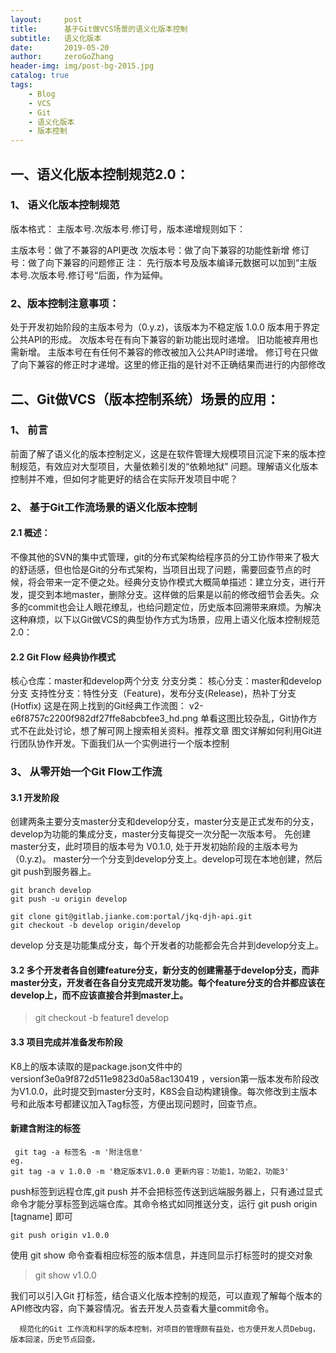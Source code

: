 ```yaml
---
layout:     post
title:      基于Git做VCS场景的语义化版本控制
subtitle:   语义化版本
date:       2019-05-20  
author:     zeroGoZhang
header-img: img/post-bg-2015.jpg
catalog: true
tags:
    - Blog
    - VCS
    - Git
    - 语义化版本
    - 版本控制
---
```



## 一、语义化版本控制规范2.0：

### 1、 语义化版本控制规范

  版本格式： 主版本号.次版本号.修订号，版本递增规则如下：

主版本号：做了不兼容的API更改
次版本号：做了向下兼容的功能性新增
修订号：做了向下兼容的问题修正
注： 先行版本号及版本编译元数据可以加到“主版本号.次版本号.修订号“后面，作为延伸。

 

### 2、版本控制注意事项：

 处于开发初始阶段的主版本号为（0.y.z)，该版本为不稳定版
 1.0.0 版本用于界定公共API的形成。
 次版本号在有向下兼容的新功能出现时递增。 旧功能被弃用也需新增。
 主版本号在有任何不兼容的修改被加入公共API时递增。
 修订号在只做了向下兼容的修正时才递增。这里的修正指的是针对不正确结果而进行的内部修改


## 二、Git做VCS（版本控制系统）场景的应用：

### 1、 前言
  前面了解了语义化的版本控制定义，这是在软件管理大规模项目沉淀下来的版本控制规范，有效应对大型项目，大量依赖引发的“依赖地狱” 问题。理解语义化版本控制并不难，但如何才能更好的结合在实际开发项目中呢？

### 2、 基于Git工作流场景的语义化版本控制

 #### 2.1 概述：

不像其他的SVN的集中式管理，git的分布式架构给程序员的分工协作带来了极大的舒适感，但也恰是Git的分布式架构，当项目出现了问题，需要回查节点的时候，将会带来一定不便之处。经典分支协作模式大概简单描述：建立分支，进行开发，提交到本地master，删除分支。这样做的后果是以前的修改细节会丢失。众多的commit也会让人眼花缭乱，也给问题定位，历史版本回溯带来麻烦。为解决这种麻烦，以下以Git做VCS的典型协作方式为场景，应用上语义化版本控制规范2.0：

#### 2.2 Git Flow 经典协作模式

核心仓库：master和develop两个分支
分支分类：
                核心分支：master和develop分支
                支持性分支：特性分支（Feature)，发布分支(Release)，热补丁分支(Hotfix)
这是在网上找到的Git经典工作流图：
v2-e6f8757c2200f982df27ffe8abcbfee3_hd.png
单看这图比较杂乱，Git协作方式不在此处讨论，想了解可网上搜索相关资料。推荐文章 图文详解如何利用Git进行团队协作开发。下面我们从一个实例进行一个版本控制
### 3、 从零开始一个Git Flow工作流
#### 3.1 开发阶段
创建两条主要分支master分支和develop分支，master分支是正式发布的分支，develop为功能的集成分支，master分支每提交一次分配一次版本号。
先创建master分支，此时项目的版本号为 V0.1.0, 处于开发初始阶段的主版本号为（0.y.z)。
master分一个分支到develop分支上。develop可现在本地创建，然后git push到服务器上。
```
git branch develop
git push -u origin develop

git clone git@gitlab.jianke.com:portal/jkq-djh-api.git
git checkout -b develop origin/develop
```
 develop 分支是功能集成分支，每个开发者的功能都会先合并到develop分支上。

#### 3.2 多个开发者各自创建feature分支，新分支的创建需基于develop分支，而非master分支，开发者在各自分支完成开发功能。每个feature分支的合并都应该在develop上，而不应该直接合并到master上。
> git checkout -b feature1 develop
#### 3.3 项目完成并准备发布阶段

K8上的版本读取的是package.json文件中的versionf3e0a9f872d511e9823d0a58ac130419  ，version第一版本发布阶段改为V1.0.0，此时提交到master分支时，K8S会自动构建镜像。每次修改到主版本号和此版本号都建议加入Tag标签，方便出现问题时，回查节点。

#### 新建含附注的标签
```
 git tag -a 标签名 -m '附注信息'
eg.
git tag -a v 1.0.0 -m '稳定版本V1.0.0 更新内容：功能1，功能2，功能3'
```
push标签到远程仓库,git push 并不会把标签传送到远端服务器上，只有通过显式命令才能分享标签到远端仓库。其命令格式如同推送分支，运行 git push origin [tagname] 即可
```
git push origin v1.0.0
```
使用 git show 命令查看相应标签的版本信息，并连同显示打标签时的提交对象
> git show v1.0.0

 我们可以引入Git 打标签，结合语义化版本控制的规范，可以直观了解每个版本的API修改内容，向下兼容情况。省去开发人员查看大量commit命令。

      规范化的Git 工作流和科学的版本控制，对项目的管理颇有益处，也方便开发人员Debug，版本回滚，历史节点回查。
